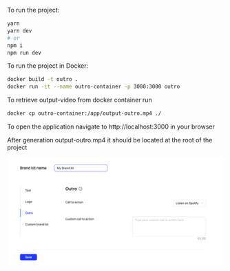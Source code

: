 To run the project:

```bash
yarn
yarn dev
# or
npm i
npm run dev
```

To run the project in Docker:

```bash
docker build -t outro .  
docker run -it --name outro-container -p 3000:3000 outro
```

To retrieve output-video from docker container run

```bash
docker cp outro-container:/app/output-outro.mp4 ./
```

To open the application navigate to http://localhost:3000 in your browser

After generation output-outro.mp4 it should be located at the root of the project

![demo-screenshot-web.png](demo-screenshot-web.png)
